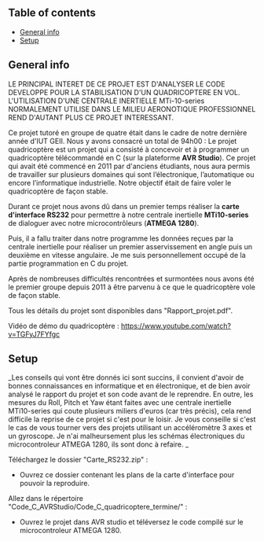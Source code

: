 ## Table of contents
* [General info](#general-info)
* [Setup](#setup)

## General info 

LE PRINCIPAL INTERET DE CE PROJET EST D'ANALYSER LE CODE DEVELOPPE POUR LA STABILISATION D'UN QUADRICOPTERE EN VOL. L'UTILISATION D'UNE CENTRALE INERTIELLE MTi-10-series NORMALEMENT UTILISE DANS LE MILIEU AERONOTIQUE PROFESSIONNEL REND D'AUTANT PLUS CE PROJET INTERESSANT.

Ce projet tutoré en groupe de quatre était dans le cadre de notre dernière année d'IUT GEII. Nous y avons consacré un total de 94h00 :
Le projet quadricoptère est un projet qui a consisté à concevoir et à programmer un quadricoptère télécommandé en C (sur la plateforme __AVR Studio__). Ce projet qui avait été commencé en 2011 par d'anciens étudiants, nous aura permis de travailler sur plusieurs domaines qui sont l’électronique, l’automatique ou encore l’informatique industrielle.
Notre objectif était de faire voler le quadricoptère de façon stable.

Durant ce projet nous avons dû dans un premier temps réaliser la __carte d'interface RS232__ pour permettre à notre centrale inertielle __MTi10-series__ de dialoguer avec notre microcontrôleurs (__ATMEGA 1280__).

Puis, il a fallu traiter dans notre programme les données reçues par la centrale inertielle pour réaliser un premier asservissement en angle puis un deuxième en vitesse angulaire. Je me suis personnellement occupé de la partie programmation en C du projet.

Après de nombreuses difficultés rencontrées et surmontées nous avons été le premier groupe depuis 2011 à être parvenu à ce que le quadricoptère vole de façon stable.

Tous les détails du projet sont disponibles dans "Rapport_projet.pdf".

Vidéo de démo du quadricoptère : https://www.youtube.com/watch?v=TGFyJ7FYfgc

	
## Setup

_Les conseils qui vont être donnés ici sont succins, il convient d'avoir de bonnes connaissances en informatique et en électronique, et de bien avoir analysé le rapport du projet et son code avant de le reprendre. En outre, les mesures du Roll, Pitch et Yaw étant faites avec une centrale inertielle MTi10-series qui coute plusieurs miliers d'euros (car très précis), cela rend difficile la reprise de ce projet si c'est pour le loisir. Je vous conseille si c'est le cas de vous tourner vers des projets utilisant un accéléromètre 3 axes et un gyroscope. Je n'ai malheursement plus les schémas électroniques du microcontroleur ATMEGA 1280, ils sont donc à refaire. _

Téléchargez le dossier "Carte_RS232.zip" :

* Ouvrez ce dossier contenant les plans de la carte d'interface pour pouvoir la reproduire.

Allez dans le répertoire "Code_C_AVRStudio/Code_C_quadricoptere_termine/" :

* Ouvrez le projet dans AVR studio et téléversez le code compilé sur le microcontroleur ATMEGA 1280.

